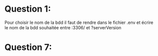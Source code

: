 # Question 1:

Pour choisir le nom de la bdd il faut de rendre dans le fichier .env et écrire le nom de la bdd souhaitée entre :3306/ et ?serverVersion

# Question 7:

